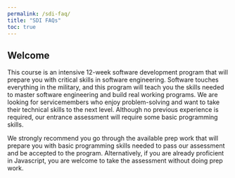 ```yaml
---
permalink: /sdi-faq/
title: "SDI FAQs"
toc: true
---
```

  

## Welcome
This course is an intensive 12-week software development program that will prepare you with critical skills in software engineering. Software touches everything in the military, and this program will teach you the skills needed to master software engineering and build real working programs. We are looking for servicemembers who enjoy problem-solving and want to take their technical skills to the next level. Although no previous experience is required, our entrance assessment will require some basic programming skills.

We strongly recommend you go through the available prep work that will prepare you with basic programming skills needed to pass our assessment and be accepted to the program. Alternatively, if you are already proficient in Javascript, you are welcome to take the assessment without doing prep work.